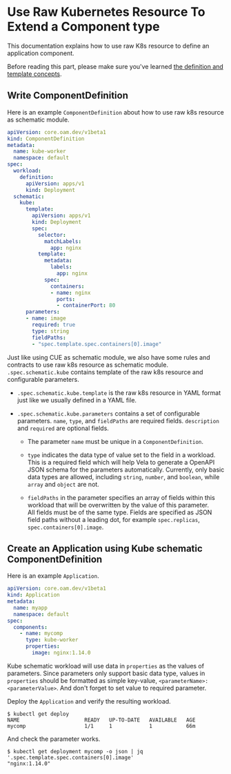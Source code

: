 # Use Raw Kubernetes Resource To Extend a Component type

This documentation explains how to use raw K8s resource to define an application component.

Before reading this part, please make sure you've learned [the definition and template concepts](../platform-engineers/definition-and-templates.md).

## Write ComponentDefinition

Here is an example `ComponentDefinition` about how to use raw k8s resource as schematic module.

```yaml
apiVersion: core.oam.dev/v1beta1
kind: ComponentDefinition
metadata:
  name: kube-worker
  namespace: default
spec:
  workload: 
    definition: 
      apiVersion: apps/v1
      kind: Deployment
  schematic:
    kube: 
      template:
        apiVersion: apps/v1
        kind: Deployment
        spec:
          selector:
            matchLabels:
              app: nginx
          template:
            metadata:
              labels:
                app: nginx
            spec:
              containers:
              - name: nginx
                ports:
                - containerPort: 80 
      parameters: 
      - name: image
        required: true
        type: string
        fieldPaths: 
        - "spec.template.spec.containers[0].image"
```

Just like using CUE as schematic module, we also have some rules and contracts
to use raw k8s resource as schematic module.
`.spec.schematic.kube` contains template of the raw k8s resource and
configurable parameters.

- `.spec.schematic.kube.template` is the raw k8s resource in YAML format just like
we usually defined in a YAML file.

- `.spec.schematic.kube.parameters` contains a set of configurable parameters.
`name`, `type`, and `fieldPaths` are required fields.
`description` and `required` are optional fields.
        
  - The parameter `name` must be unique in a `ComponentDefinition`.

  - `type` indicates the data type of value set to the field in a workload.
This is a required field which will help Vela to generate a OpenAPI JSON schema
for the parameters automatically. 
Currently, only basic data types are allowed, including `string`, `number`, and
`boolean`, while `array` and `object` are not.

  - `fieldPaths` in the parameter specifies an array of fields within this workload
that will be overwritten by the value of this parameter. 	
All fields must be of the same type. 
Fields are specified as JSON field paths without a leading dot, for example
`spec.replicas`, `spec.containers[0].image`.

## Create an Application using Kube schematic ComponentDefinition

Here is an example `Application`.

```yaml
apiVersion: core.oam.dev/v1beta1
kind: Application
metadata:
  name: myapp
  namespace: default
spec:
  components:
    - name: mycomp
      type: kube-worker
      properties: 
        image: nginx:1.14.0
```

Kube schematic workload will use data in `properties` as the values of
parameters.
Since parameters only support basic data type, values in `properties` should be
formatted as simple key-value, `<parameterName>: <parameterValue>`.
And don't forget to set value to required parameter.

Deploy the `Application` and verify the resulting workload.

```shell
$ kubectl get deploy
NAME                     READY   UP-TO-DATE   AVAILABLE   AGE
mycomp                   1/1     1            1           66m
```
And check the parameter works.
```shell
$ kubectl get deployment mycomp -o json | jq '.spec.template.spec.containers[0].image'
"nginx:1.14.0"
```

